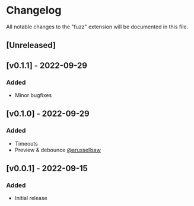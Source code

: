 # Changelog

All notable changes to the "fuzz" extension will be documented in this file.

## [Unreleased]

## [v0.1.1] - 2022-09-29

### Added

- Minor bugfixes

## [v0.1.0] - 2022-09-29

### Added

- Timeouts
- Preview & debounce [@arussellsaw](https://github.com/arussellsaw)

## [v0.0.1] - 2022-09-15

### Added

- Initial release
